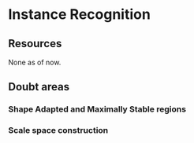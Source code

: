 # Instance Recognition

## Resources
None as of now.

## Doubt areas

### Shape Adapted and Maximally Stable regions
### Scale space construction 
